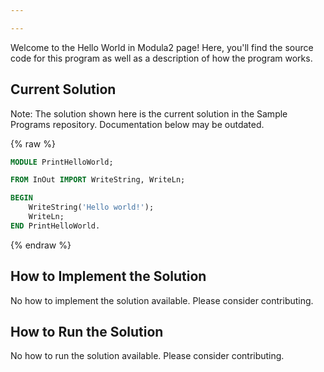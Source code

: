 ```yaml
---

---
```


Welcome to the Hello World in Modula2 page! Here, you'll find the source code for this program as well as a description of how the program works.

## Current Solution

Note: The solution shown here is the current solution in the Sample Programs repository. Documentation below may be outdated.

{% raw %}

```Modula2
MODULE PrintHelloWorld;

FROM InOut IMPORT WriteString, WriteLn;

BEGIN
	WriteString('Hello world!');
	WriteLn;
END PrintHelloWorld.


```

{% endraw %}

## How to Implement the Solution

No how to implement the solution available. Please consider contributing.

## How to Run the Solution

No how to run the solution available. Please consider contributing.